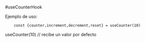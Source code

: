 #useCounterHook

Ejemplo de uso:
```
    const {counter,increment,decrement,reset} = useCounter(10)

```

useCounter(10) // recibe un valor por defecto